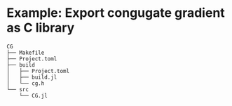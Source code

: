 # Example: Export congugate gradient as C library

```
CG
├── Makefile
├── Project.toml
├── build
│   ├── Project.toml
│   ├── build.jl
│   └── cg.h
└── src
    └── CG.jl
```

